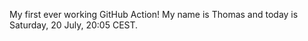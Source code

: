 My first ever working GitHub Action!
My name is Thomas and today is Saturday, 20 July, 20:05 CEST. 
